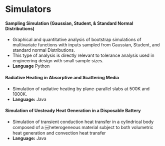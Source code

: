 # Simulators

#### Sampling Simulation (Gaussian, Student, & Standard Normal Distributions)
- Graphical and quantitative analysis of bootstrap simulations of multivariate functions with inputs sampled from Gaussian, Student, and standard normal Distributions.
- This type of analysis is directly relevant to tolerance analysis used in engineering design with small sample sizes.
- **Language** Python

#### Radiative Heating in Absorptive and Scattering Media
- Simulation of radiative heating by plane-parallel slabs at 500K and 1000K.
- **Language:** Java

#### Simulation of Unsteady Heat Generation in a Disposable Battery
-  Simulation of transient conduction heat transfer in a cylindrical body composed of a ￼heterogeneous material subject to both volumetric heat generation and convection heat transfer
- **Language:** Java

